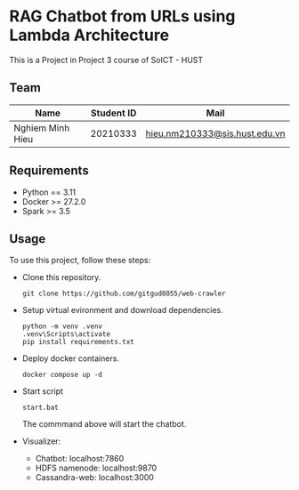# RAG Chatbot from URLs using Lambda Architecture
This is a Project in Project 3 course of SoICT - HUST

## Team
| Name              | Student ID | Mail                           |
|-------------------|------------|--------------------------------|
| Nghiem Minh Hieu  | 20210333   | hieu.nm210333@sis.hust.edu.vn  |

## Requirements
- Python == 3.11
- Docker >= 27.2.0
- Spark >= 3.5

## Usage
To use this project, follow these steps:

- Clone this repository.
    ```
    git clone https://github.com/gitgud8055/web-crawler
    ```
- Setup virtual evironment and download dependencies.
    ```
    python -m venv .venv
    .venv\Scripts\activate
    pip install requirements.txt
    ```    
- Deploy docker containers.
    ```
    docker compose up -d
    ```
- Start script
    ```
    start.bat
    ```  
    The commmand above will start the chatbot.    
    
- Visualizer:
    - Chatbot: localhost:7860
    - HDFS namenode: localhost:9870
    - Cassandra-web: localhost:3000


